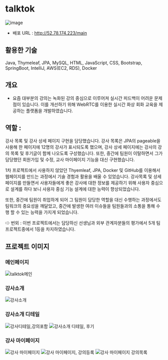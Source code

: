 # talktok
![image](https://github.com/ajseonkim/talktok/assets/155918264/09c8698e-f439-4290-a071-ab6e9a405d9e)

- 배포 URL : http://52.78.174.223/main
  
## 활용한 기술
Java, Thymeleaf, JPA, MySQL, HTML, JavaScript, CSS, Bootstrap, SpringBoot, IntelliJ, AWS(EC2, RDS), Docker

## 개요
- 요즘 대부분의 강의는 녹화된 강의 중심으로 이루어져 실시간 피드백이 어려운 문제점이 있습니다. 이를 개선하기 위해 WebRTC를 이용한 실시간 화상 회화 교육을 제공하는 플랫폼을 개발하였습니다.

## 역할 :
  강사 목록 및 강사 상세 페이지 구현을 담당했습니다. 강사 목록은 JPA의 pageable을 사용해 한 페이지에 12명의 강사가 표시되도록 했으며, 강사 상세 페이지에는 강사의 강의 목록 및 후기글이 함께 나오도록 구성했습니다.
또한, 중간에 팀원이 이탈하면서 그가 담당했던 회원가입 및 수정, 교사 마이페이지 기능을 대신 구현했습니다.

 1차 프로젝트에서 사용하지 않았던 Thyemleaf, JPA, Docker 및 GitHub를 이용해서 웹페이지를 만드는 과정에서 기술 경험과 활용을 배울 수 있었습니다.
강사목록 및 상세페이지를 만들면서 사용자들에게 좋은 강사에 대한 정보를 제공하기 위해 사용자 중심으로 설계를 하다 보니 사용자 중심 기능 설계에 대한 능력이 향상되었습니다.

또한, 중간에 팀원이 취업하게 되어 그 팀원이 담당한 역할을 대신 수행하는 과정에서도 팀워크의 중요성을 깨달았고, 중간에 발생한 여러 이슈들을 팀원들과의 소통을 통해 수행 할 수 있는 능력을 가지게 되었습니다.

⇨ 번외 : 이번 프로젝트에서는 담당하신 선생님과 외부 관계자분들의 평가에서 5개 팀 프로젝트중에서 1등을 차지하였습니다.

## 프로젝트 이미지
### 메인페이지
![talktok메인](https://github.com/ajseonkim/talktok/assets/155918264/cd60857a-f921-4748-882b-e2036c4cdf4e)
### 강사소개
![강사소개](https://github.com/ajseonkim/talktok/assets/155918264/51851f22-4e00-43e7-b60e-7e86f878ecdb)
### 강사소개 디테일
![강사디테일,강의포함](https://github.com/ajseonkim/talktok/assets/155918264/821ab0da-35c8-46f9-83d3-15d516c21968)
![강사소개 디테일, 후기](https://github.com/ajseonkim/talktok/assets/155918264/67701cd5-5405-45b2-b8ee-39d779d51bb0)
### 강사 마이페이지
![강사 마이페이지](https://github.com/ajseonkim/talktok/assets/155918264/2c15d945-c903-41d4-aba0-c962018f40b8)
![강사 마이페이지, 강의등록](https://github.com/ajseonkim/talktok/assets/155918264/f45fd67b-e354-466f-b118-deb2785e27a9)
![강사 마이페이지 강의목록](https://github.com/ajseonkim/talktok/assets/155918264/cd7fdb95-039c-4cb9-80ae-10073c1afd28)

